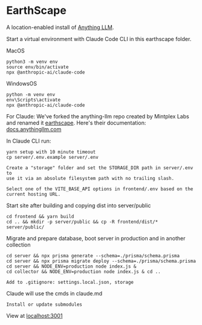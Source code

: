 # EarthScape

A location-enabled install of [Anything LLM](https://anythingllm.com).

Start a virtual environment with Claude Code CLI in this earthscape folder.

MacOS

	python3 -m venv env
	source env/bin/activate
	npx @anthropic-ai/claude-code

WindowsOS

	python -m venv env
	env\Scripts\activate
	npx @anthropic-ai/claude-code

For Claude: We've forked the anything-llm repo created by Mintplex Labs and renamed it [earthscape](https://github.com/modelearth/earthscape). Here's their documentation: [docs.anythingllm.com](https://docs.anythingllm.com/)


In Claude CLI run:

	yarn setup with 10 minute timeout
	cp server/.env.example server/.env

<!-- #4 in BARE_METAL.md -->

	Create a "storage" folder and set the STORAGE_DIR path in server/.env to
	use it via an absolute filesystem path with no trailing slash.

<!-- #5 in BARE_METAL.md -->

	Select one of the VITE_BASE_API options in frontend/.env based on the current hosting URL.

Start site after building and copying dist into server/public

	cd frontend && yarn build
	cd .. && mkdir -p server/public && cp -R frontend/dist/* server/public/

Migrate and prepare database, boot server in production and in another collection

	cd server && npx prisma generate --schema=./prisma/schema.prisma
	cd server && npx prisma migrate deploy --schema=./prisma/schema.prisma
	cd server && NODE_ENV=production node index.js &
	cd collector && NODE_ENV=production node index.js & cd ..

	Add to .gitignore: settings.local.json, storage
	
Claude will use the cmds in claude.md

	Install or update submodules


View at [localhost:3001](http://localhost:3001)
